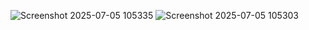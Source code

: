 ![Screenshot 2025-07-05 105335](https://github.com/user-attachments/assets/9b120fc1-0e13-4d96-8016-45af03784e7d)
![Screenshot 2025-07-05 105303](https://github.com/user-attachments/assets/0a214213-d770-486b-8e71-2e04debf9d01)
